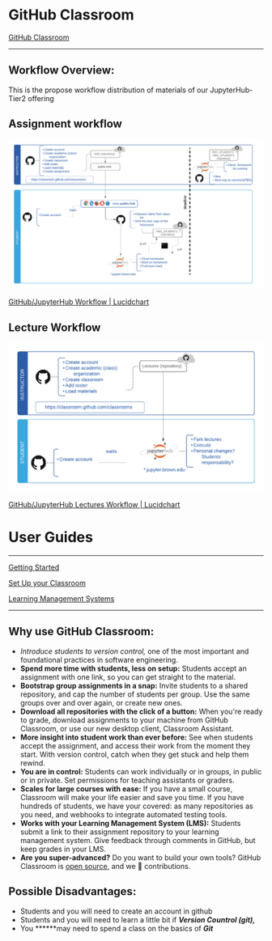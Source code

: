 # **GitHub Classroom** 

[GitHub Classroom](https://classroom.github.com)

---

## Workflow Overview:

This is the propose workflow distribution of materials of our JupyterHub-Tier2 offering

## Assignment workflow

![](GitHub2FJupyterHubWorkflow-dfb223a9-2cf3-4a9d-9da4-3a7175ea283c.png)

[GitHub/JupyterHub Workflow | Lucidchart](https://www.lucidchart.com/invitations/accept/a3c2c3ed-d664-4c3a-8f26-e68fc2aa6cba)

## Lecture Workflow

![](GitHub2FJupyterHubLecturesWorkflow-6941c84d-791b-41c2-a48a-8a403e9f33b0.png)

[GitHub/JupyterHub Lectures Workflow | Lucidchart](https://www.lucidchart.com/invitations/accept/76742259-596c-4a33-a76e-ee48dde5d240)

# User Guides

---

[Getting Started](./Getting-Started-8438bf05-0895-472c-9204-d76af01b3fc7.md)

[Set Up your Classroom ](./Set-Up-your-Classroom-829e2e79-33c6-4a2d-833a-c4349d662367.md)

[Learning Management Systems](./Learning-Management-Systems-4754b24c-0c49-4e02-a959-8dde76bcf8d8.md)

---

## Why use GitHub Classroom:

- **Introduce students to *version control**,* one of the most important and foundational practices in software engineering.
- **Spend more time with students, less on setup:** Students accept an assignment with one link, so you can get straight to the material.
- **Bootstrap group assignments in a snap:** Invite students to a shared repository, and cap the number of students per group. Use the same groups over and over again, or create new ones.
- **Download all repositories with the click of a button:** When you're ready to grade, download assignments to your machine from GitHub Classroom, or use our new desktop client, Classroom Assistant.
- **More insight into student work than ever before:** See when students accept the assignment, and access their work from the moment they start. With version control, catch when they get stuck and help them rewind.
- **You are in control:** Students can work individually or in groups, in public or in private. Set permissions for teaching assistants or graders.
- **Scales for large courses with ease:** If you have a small course, Classroom will make your life easier and save you time. If you have hundreds of students, we have your covered: as many repositories as you need, and webhooks to integrate automated testing tools.
- **Works with your Learning Management System (LMS):** Students submit a link to their assignment repository to your learning management system. Give feedback through comments in GitHub, but keep grades in your LMS.
- **Are you super-advanced?** Do you want to build your own tools? GitHub Classroom is [open source](https://github.com/education/classroom), and we 💖 contributions.

## Possible Disadvantages:

- Students and you will need to create an account in github
- Students and you will need to learn a little bit if ***Version Countrol (git),***
- You ******may need to spend a class on the basics of ***Git***